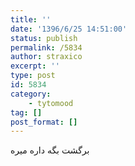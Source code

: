 ```yaml
---
title: ''
date: '1396/6/25 14:51:00'
status: publish
permalink: /5834
author: straxico
excerpt: ''
type: post
id: 5834
category:
    - tytomood
tag: []
post_format: []
---
```

برگشت بگه داره میره
